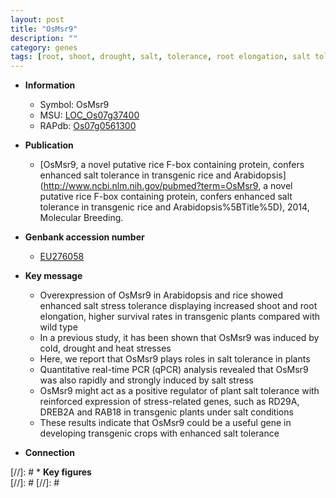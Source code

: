```yaml
---
layout: post
title: "OsMsr9"
description: ""
category: genes
tags: [root, shoot, drought, salt, tolerance, root elongation, salt tolerance, salt stress, stress, stress tolerance]
---
```


* **Information**  
    + Symbol: OsMsr9  
    + MSU: [LOC_Os07g37400](http://rice.plantbiology.msu.edu/cgi-bin/ORF_infopage.cgi?orf=LOC_Os07g37400)  
    + RAPdb: [Os07g0561300](http://rapdb.dna.affrc.go.jp/viewer/gbrowse_details/irgsp1?name=Os07g0561300)  

* **Publication**  
    + [OsMsr9, a novel putative rice F-box containing protein, confers enhanced salt tolerance in transgenic rice and Arabidopsis](http://www.ncbi.nlm.nih.gov/pubmed?term=OsMsr9, a novel putative rice F-box containing protein, confers enhanced salt tolerance in transgenic rice and Arabidopsis%5BTitle%5D), 2014, Molecular Breeding.

* **Genbank accession number**  
    + [EU276058](http://www.ncbi.nlm.nih.gov/nuccore/EU276058)

* **Key message**  
    + Overexpression of OsMsr9 in Arabidopsis and rice showed enhanced salt stress tolerance displaying increased shoot and root elongation, higher survival rates in transgenic plants compared with wild type
    + In a previous study, it has been shown that OsMsr9 was induced by cold, drought and heat stresses
    + Here, we report that OsMsr9 plays roles in salt tolerance in plants
    + Quantitative real-time PCR (qPCR) analysis revealed that OsMsr9 was also rapidly and strongly induced by salt stress
    + OsMsr9 might act as a positive regulator of plant salt tolerance with reinforced expression of stress-related genes, such as RD29A, DREB2A and RAB18 in transgenic plants under salt conditions
    + These results indicate that OsMsr9 could be a useful gene in developing transgenic crops with enhanced salt tolerance

* **Connection**  

[//]: # * **Key figures**  
[//]: # 
[//]: # 
